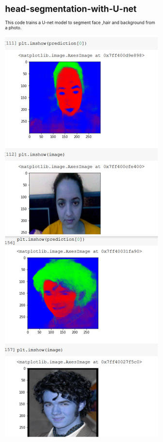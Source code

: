# head-segmentation-with-U-net
This code trains a U-net model to segment face ,hair and background from a photo. <br>

<img src="results/Screenshot (108).png" > <br>
<img src="results/Screenshot (112).png" > <br>

